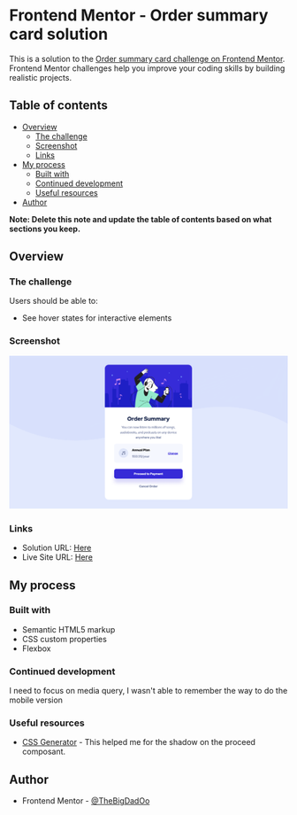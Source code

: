 # Frontend Mentor - Order summary card solution

This is a solution to the [Order summary card challenge on Frontend Mentor](https://www.frontendmentor.io/challenges/order-summary-component-QlPmajDUj). Frontend Mentor challenges help you improve your coding skills by building realistic projects. 

## Table of contents

- [Overview](#overview)
  - [The challenge](#the-challenge)
  - [Screenshot](#screenshot)
  - [Links](#links)
- [My process](#my-process)
  - [Built with](#built-with)
  - [Continued development](#continued-development)
  - [Useful resources](#useful-resources)
- [Author](#author)


**Note: Delete this note and update the table of contents based on what sections you keep.**

## Overview

### The challenge

Users should be able to:

- See hover states for interactive elements

### Screenshot

![](images/screenshot.png)


### Links

- Solution URL: [Here](https://www.frontendmentor.io/solutions/order-summary-component-xX8FvgBKz)
- Live Site URL: [Here](https://order-summary-compo.netlify.app/)

## My process

### Built with

- Semantic HTML5 markup
- CSS custom properties
- Flexbox

### Continued development

I need to focus on media query, I wasn't able to remember the way to do the mobile version 

### Useful resources

- [CSS Generator](https://cssgenerator.org/) - This helped me for the shadow on the proceed composant.

## Author

- Frontend Mentor - [@TheBigDadOo](https://www.frontendmentor.io/profile/TheBigDadOo)

